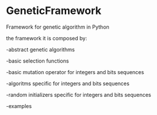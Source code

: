 # GeneticFramework
Framework for genetic algorithm in Python

the framework it is composed by:

-abstract genetic algorithms

-basic selection functions

-basic mutation operator for integers and bits sequences

-algoritms specific for integers and bits sequences

-random initializers specific for integers and bits sequences

-examples
